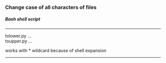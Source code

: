 ### Change case of all characters of files 
##### Bash shell script

---

tolower.py <file1> <file2> ...	\
toupper.py <file1> <file2> ...

works with * wildcard because of shell expansion

---